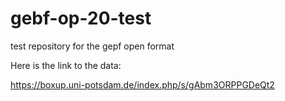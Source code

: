 # gebf-op-20-test
test repository for the gepf open format

Here is the link to the data:

https://boxup.uni-potsdam.de/index.php/s/gAbm3ORPPGDeQt2
